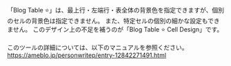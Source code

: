 「Blog Table ⭐」は、最上行・左端行・表全体の背景色を指定できますが、個別のセルの背景色は指定できません。 また、特定セルの個別の細かな設定もできません。 このデザイン上の不足を補うのが「Blog Table ⭐ Cell Design」です。<br>
<br>
このツールの詳細については、以下のマニュアルを参照ください。<br>
https://ameblo.jp/personwritep/entry-12842271491.html
